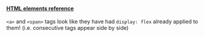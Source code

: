 #### [HTML elements reference](https://developer.mozilla.org/en-US/docs/Web/HTML/Element)

`<a>` and `<span>` tags look like they have had `display: flex` already applied to them! (i.e. consecutive tags appear side by side)
